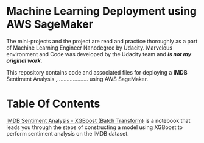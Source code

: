 # Machine Learning Deployment using AWS SageMaker

The mini-projects and the project are read and practice thoroughly  as a part of Machine Learning Engineer Nanodegree by Udacity. Marvelous environment and Code was developed by the Udacity team and ***is not my original work***.

This repository contains code and associated files for deploying a **IMDB** Sentiment Analysis ,.................... using AWS SageMaker.

# Table Of Contents

[IMDB Sentiment Analysis - XGBoost (Batch Transform)](https://github.com/shankarkarki/udacity_machine_learning_nano_degree/blob/main/IMDB%20Sentiment%20Analysis%20-%20XGBoost%20(Hyperparameter%20Tuning)%20-%20Solution.ipynb) is a notebook that leads you through the steps of constructing a model using XGBoost to perform sentiment analysis on the IMDB dataset.
